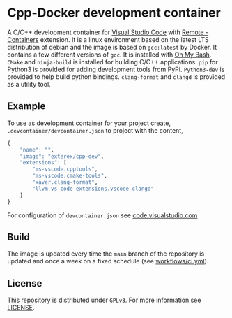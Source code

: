 # Cpp-Docker development container

A C/C++ development container for [Visual Studio Code](https://code.visualstudio.com/) with [Remote - Containers](https://marketplace.visualstudio.com/items?itemName=ms-vscode-remote.remote-containers) extension. It is a linux environment based on the latest LTS distribution of debian and the image is based on `gcc:latest` by Docker. It contains a few different versions of `gcc`. It is installed with [Oh My Bash](https://ohmybash.nntoan.com/). `CMake` and `ninja-build` is installed for building C/C++ applications. `pip` for Python3 is provided for adding development tools from PyPi. `Python3-dev` is provided to help build python bindings. `clang-format` and `clangd` is provided as a utility tool.

## Example

To use as development container for your project create, `.devcontainer/devcontainer.json` to project with the content,

```r json
{
    "name": "",
    "image": "exterex/cpp-dev",
    "extensions": [
        "ms-vscode.cpptools",
        "ms-vscode.cmake-tools",
        "xaver.clang-format",
        "llvm-vs-code-extensions.vscode-clangd"
    ]
}
```

For configuration of `devcontainer.json` see [code.visualstudio.com](https://code.visualstudio.com/docs/remote/devcontainerjson-reference)

## Build

The image is updated every time the `main` branch of the repository is updated and once a week on a fixed schedule (see [workflows/ci.yml](.github/workflows/ci.yml)).

## License

This repository is distributed under `GPLv3`. For more information see [LICENSE](LICENSE).
